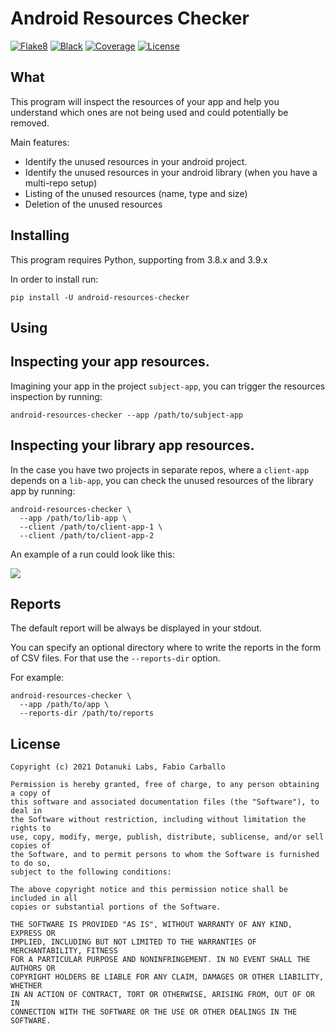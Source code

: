 # Android Resources Checker


[![Flake8](https://img.shields.io/badge/codestyle-flake8-yellow)](https://flake8.pycqa.org/en/latest/)
[![Black](https://img.shields.io/badge/code%20style-black-000000.svg)](https://github.com/psf/black)
[![Coverage](https://codecov.io/gh/fabiocarballo/android-resources-checker/branch/master/graph/badge.svg)](https://codecov.io/gh/fabiocarballo/android-resources-checker)
[![License](https://img.shields.io/github/license/fabiocarballo/android-resources-checker)](https://choosealicense.com/licenses/mit)

## What

This program will inspect the resources of your app and help you understand which ones are not being used and could
potentially be removed.

Main features:

- Identify the unused resources in your android project.
- Identify the unused resources in your android library (when you have a multi-repo setup)
- Listing of the unused resources (name, type and size)
- Deletion of the unused resources

## Installing

This program requires Python, supporting from 3.8.x and 3.9.x

In order to install run:

```shell
pip install -U android-resources-checker
```

## Using

## Inspecting your app resources.

Imagining your app in the project `subject-app`, you can trigger the resources inspection by running:

```shell
android-resources-checker --app /path/to/subject-app
```

## Inspecting your library app resources.

In the case you have two projects in separate repos, where a `client-app` depends on a `lib-app`, you can check the unused
resources of the library app by running:

```shell
android-resources-checker \
  --app /path/to/lib-app \
  --client /path/to/client-app-1 \
  --client /path/to/client-app-2
```

An example of a run could look like this:

![](.github/assets/example-terminal.png)

## Reports

The default report will be always be displayed in your stdout.

You can specify an optional directory where to write the reports in the form of CSV files. For that use the `--reports-dir` 
option.

For example:

```shell
android-resources-checker \
  --app /path/to/app \ 
  --reports-dir /path/to/reports
```
## License

```
Copyright (c) 2021 Dotanuki Labs, Fabio Carballo

Permission is hereby granted, free of charge, to any person obtaining a copy of
this software and associated documentation files (the "Software"), to deal in
the Software without restriction, including without limitation the rights to
use, copy, modify, merge, publish, distribute, sublicense, and/or sell copies of
the Software, and to permit persons to whom the Software is furnished to do so,
subject to the following conditions:

The above copyright notice and this permission notice shall be included in all
copies or substantial portions of the Software.

THE SOFTWARE IS PROVIDED "AS IS", WITHOUT WARRANTY OF ANY KIND, EXPRESS OR
IMPLIED, INCLUDING BUT NOT LIMITED TO THE WARRANTIES OF MERCHANTABILITY, FITNESS
FOR A PARTICULAR PURPOSE AND NONINFRINGEMENT. IN NO EVENT SHALL THE AUTHORS OR
COPYRIGHT HOLDERS BE LIABLE FOR ANY CLAIM, DAMAGES OR OTHER LIABILITY, WHETHER
IN AN ACTION OF CONTRACT, TORT OR OTHERWISE, ARISING FROM, OUT OF OR IN
CONNECTION WITH THE SOFTWARE OR THE USE OR OTHER DEALINGS IN THE SOFTWARE.
```





